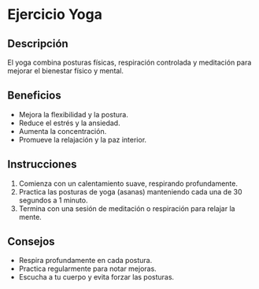 # Ejercicio Yoga

## Descripción
El yoga combina posturas físicas, respiración controlada y meditación para mejorar el bienestar físico y mental.

## Beneficios
- Mejora la flexibilidad y la postura.
- Reduce el estrés y la ansiedad.
- Aumenta la concentración.
- Promueve la relajación y la paz interior.

## Instrucciones
1. Comienza con un calentamiento suave, respirando profundamente.
2. Practica las posturas de yoga (asanas) manteniendo cada una de 30 segundos a 1 minuto.
3. Termina con una sesión de meditación o respiración para relajar la mente.

## Consejos
- Respira profundamente en cada postura.
- Practica regularmente para notar mejoras.
- Escucha a tu cuerpo y evita forzar las posturas.
